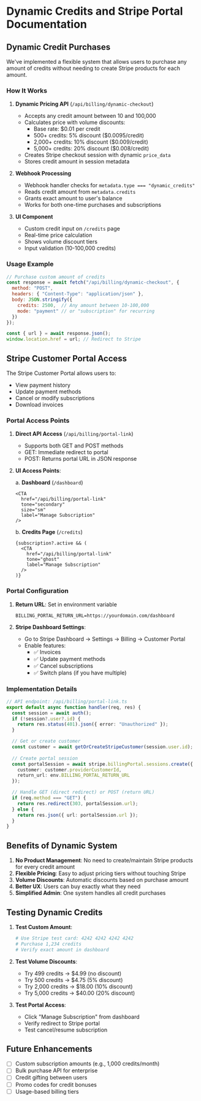 # Dynamic Credits and Stripe Portal Documentation

## Dynamic Credit Purchases

We've implemented a flexible system that allows users to purchase any amount of credits without needing to create Stripe products for each amount.

### How It Works

1. **Dynamic Pricing API** (`/api/billing/dynamic-checkout`)
   - Accepts any credit amount between 10 and 100,000
   - Calculates price with volume discounts:
     - Base rate: $0.01 per credit
     - 500+ credits: 5% discount ($0.0095/credit)
     - 2,000+ credits: 10% discount ($0.009/credit)
     - 5,000+ credits: 20% discount ($0.008/credit)
   - Creates Stripe checkout session with dynamic `price_data`
   - Stores credit amount in session metadata

2. **Webhook Processing**
   - Webhook handler checks for `metadata.type === "dynamic_credits"`
   - Reads credit amount from `metadata.credits`
   - Grants exact amount to user's balance
   - Works for both one-time purchases and subscriptions

3. **UI Component**
   - Custom credit input on `/credits` page
   - Real-time price calculation
   - Shows volume discount tiers
   - Input validation (10-100,000 credits)

### Usage Example

```javascript
// Purchase custom amount of credits
const response = await fetch("/api/billing/dynamic-checkout", {
  method: "POST",
  headers: { "Content-Type": "application/json" },
  body: JSON.stringify({
    credits: 2500,  // Any amount between 10-100,000
    mode: "payment" // or "subscription" for recurring
  })
});

const { url } = await response.json();
window.location.href = url; // Redirect to Stripe
```

## Stripe Customer Portal Access

The Stripe Customer Portal allows users to:
- View payment history
- Update payment methods
- Cancel or modify subscriptions
- Download invoices

### Portal Access Points

1. **Direct API Access** (`/api/billing/portal-link`)
   - Supports both GET and POST methods
   - GET: Immediate redirect to portal
   - POST: Returns portal URL in JSON response

2. **UI Access Points**:
   
   a. **Dashboard** (`/dashboard`)
   ```tsx
   <CTA
     href="/api/billing/portal-link"
     tone="secondary"
     size="sm"
     label="Manage Subscription"
   />
   ```
   
   b. **Credits Page** (`/credits`)
   ```tsx
   {subscription?.active && (
     <CTA
       href="/api/billing/portal-link"
       tone="ghost"
       label="Manage Subscription"
     />
   )}
   ```

### Portal Configuration

1. **Return URL**: Set in environment variable
   ```env
   BILLING_PORTAL_RETURN_URL=https://yourdomain.com/dashboard
   ```

2. **Stripe Dashboard Settings**:
   - Go to Stripe Dashboard → Settings → Billing → Customer Portal
   - Enable features:
     - ✅ Invoices
     - ✅ Update payment methods
     - ✅ Cancel subscriptions
     - ✅ Switch plans (if you have multiple)

### Implementation Details

```typescript
// API endpoint: /api/billing/portal-link.ts
export default async function handler(req, res) {
  const session = await auth();
  if (!session?.user?.id) {
    return res.status(401).json({ error: "Unauthorized" });
  }

  // Get or create customer
  const customer = await getOrCreateStripeCustomer(session.user.id);
  
  // Create portal session
  const portalSession = await stripe.billingPortal.sessions.create({
    customer: customer.providerCustomerId,
    return_url: env.BILLING_PORTAL_RETURN_URL
  });

  // Handle GET (direct redirect) or POST (return URL)
  if (req.method === "GET") {
    return res.redirect(303, portalSession.url);
  } else {
    return res.json({ url: portalSession.url });
  }
}
```

## Benefits of Dynamic System

1. **No Product Management**: No need to create/maintain Stripe products for every credit amount
2. **Flexible Pricing**: Easy to adjust pricing tiers without touching Stripe
3. **Volume Discounts**: Automatic discounts based on purchase amount
4. **Better UX**: Users can buy exactly what they need
5. **Simplified Admin**: One system handles all credit purchases

## Testing Dynamic Credits

1. **Test Custom Amount**:
   ```bash
   # Use Stripe test card: 4242 4242 4242 4242
   # Purchase 1,234 credits
   # Verify exact amount in dashboard
   ```

2. **Test Volume Discounts**:
   - Try 499 credits → $4.99 (no discount)
   - Try 500 credits → $4.75 (5% discount)
   - Try 2,000 credits → $18.00 (10% discount)
   - Try 5,000 credits → $40.00 (20% discount)

3. **Test Portal Access**:
   - Click "Manage Subscription" from dashboard
   - Verify redirect to Stripe portal
   - Test cancel/resume subscription

## Future Enhancements

- [ ] Custom subscription amounts (e.g., 1,000 credits/month)
- [ ] Bulk purchase API for enterprise
- [ ] Credit gifting between users
- [ ] Promo codes for credit bonuses
- [ ] Usage-based billing tiers
